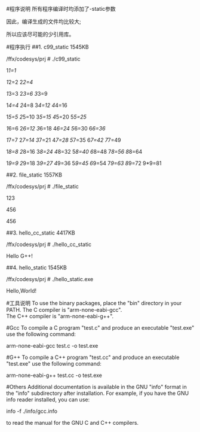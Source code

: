 #程序说明
	所有程序编译时均添加了-static参数</p>
	因此，编译生成的文件均比较大;</p>
	所以应该尽可能的少引用库。</p>
	
#程序执行
##1. c99_static 1545KB</p>
/ffx/codesys/prj # ./c99_static</p>
1*1=1</p>
1*2=2   2*2=4</p>
1*3=3   2*3=6   3*3=9</p>
1*4=4   2*4=8   3*4=12  4*4=16</p>
1*5=5   2*5=10  3*5=15  4*5=20  5*5=25</p>
1*6=6   2*6=12  3*6=18  4*6=24  5*6=30  6*6=36</p>
1*7=7   2*7=14  3*7=21  4*7=28  5*7=35  6*7=42  7*7=49</p>
1*8=8   2*8=16  3*8=24  4*8=32  5*8=40  6*8=48  7*8=56  8*8=64</p>
1*9=9   2*9=18  3*9=27  4*9=36  5*9=45  6*9=54  7*9=63  8*9=72  9*9=81</p>

##2. file_static 1557KB</p>
/ffx/codesys/prj # ./file_static</p>
123</p>
456</p>
456</p>

##3. hello_cc_static 4417KB</p>
/ffx/codesys/prj # ./hello_cc_static</p>
Hello G++!</p>

##4. hello_static 1545KB</p>
/ffx/codesys/prj # ./hello_static.exe</p>
Hello,World!</p>


#工具说明
To use the binary packages, place the "bin" directory in your PATH.
The C compiler is 	"arm-none-eabi-gcc".  
The C++ compiler is "arm-none-eabi-g++".
  
#Gcc
To compile a C program "test.c" and produce an executable "test.exe"
use the following command:

  arm-none-eabi-gcc test.c -o test.exe

#G++
To compile a C++ program "test.cc" and produce an executable
"test.exe" use the following command:

  arm-none-eabi-g++ test.cc -o test.exe

#Others
Additional documentation is available in the GNU "info" format in the
"info" subdirectory after installation.  For example, if you have the
GNU info reader installed, you can use:

  info -f ./info/gcc.info

to read the manual for the GNU C and C++ compilers.